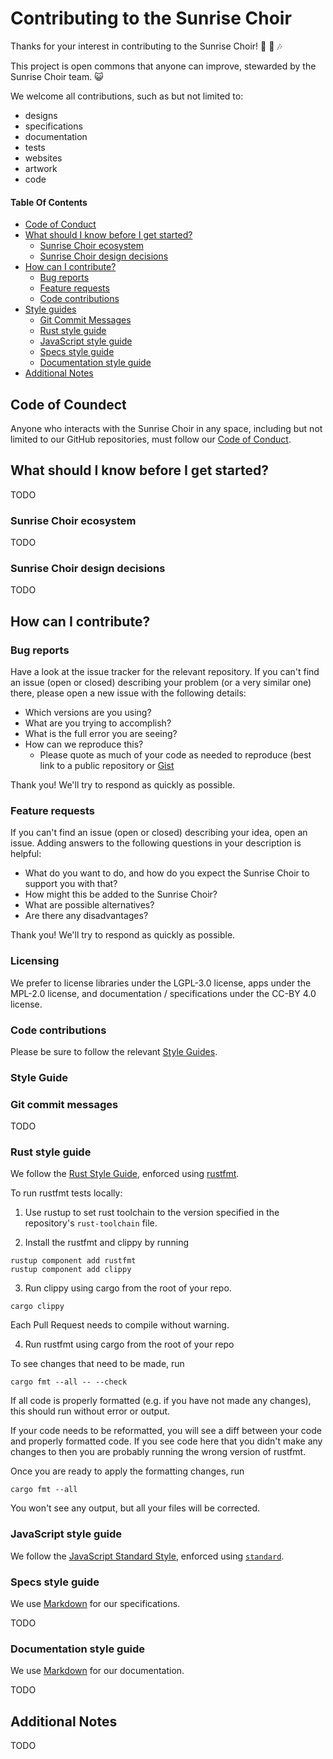 # Contributing to the Sunrise Choir

Thanks for your interest in contributing to the Sunrise Choir! :sunrise: :pray: :notes:

This project is open commons that anyone can improve, stewarded by the Sunrise Choir team. :smiley_cat:

We welcome all contributions, such as but not limited to:

- designs
- specifications
- documentation
- tests
- websites
- artwork
- code

#### Table Of Contents

- [Code of Conduct](#code-of-conduct)
- [What should I know before I get started?](#what-should-i-know-before-i-get-started)
  - [Sunrise Choir ecosystem](#sunrise-choir-ecosystem)
  - [Sunrise Choir design decisions](#design-decisions)
- [How can I contribute?](#how-can-i-contribute)
  - [Bug reports](#bug-reports)
  - [Feature requests](#feature-requests)
  - [Code contributions](#code-contributions)
- [Style guides](#style-guides)
  - [Git Commit Messages](#git-commit-messages)
  - [Rust style guide](#rust-style-guide)
  - [JavaScript style guide](#javascript-style-guide)
  - [Specs style guide](#specs-style-guide)
  - [Documentation style guide](#documentation-style-guide)
- [Additional Notes](#additional-notes)

## Code of Coundect

 Anyone who interacts with the Sunrise Choir in any space, including but not limited to our GitHub repositories, must follow our [Code of Conduct](CODE_OF_CONDUCT.md).

## What should I know before I get started?

TODO

### Sunrise Choir ecosystem

TODO

### Sunrise Choir design decisions

TODO

## How can I contribute?

### Bug reports

Have a look at the issue tracker for the relevant repository. If you can't find an issue (open or closed) describing your problem (or a very similar one) there, please open a new issue with the following details:

- Which versions are you using?
- What are you trying to accomplish?
- What is the full error you are seeing?
- How can we reproduce this?
  - Please quote as much of your code as needed to reproduce (best link to a public repository or [Gist](https://gist.github.com/)

Thank you! We'll try to respond as quickly as possible.

### Feature requests

If you can't find an issue (open or closed) describing your idea, open an issue. Adding answers to the following questions in your description is helpful:

- What do you want to do, and how do you expect the Sunrise Choir to support you with that?
- How might this be added to the Sunrise Choir?
- What are possible alternatives?
- Are there any disadvantages?

Thank you! We'll try to respond as quickly as possible.

### Licensing

We prefer to license libraries under the LGPL-3.0 license, apps under the MPL-2.0 license, and documentation / specifications under the CC-BY 4.0 license.

### Code contributions

Please be sure to follow the relevant [Style Guides](#style-guide).

### Style Guide

### Git commit messages

TODO

### Rust style guide

We follow the [Rust Style Guide](https://github.com/rust-lang-nursery/fmt-rfcs/blob/master/guide/guide.md), enforced using [rustfmt](https://github.com/rust-lang-nursery/rustfmt).

To run rustfmt tests locally:

1. Use rustup to set rust toolchain to the version specified in the repository's `rust-toolchain` file.

2. Install the rustfmt and clippy by running

```
rustup component add rustfmt
rustup component add clippy
```

3. Run clippy using cargo from the root of your repo.

```
cargo clippy
```

Each Pull Request needs to compile without warning.

4. Run rustfmt using cargo from the root of your repo

To see changes that need to be made, run

```
cargo fmt --all -- --check
```

If all code is properly formatted (e.g. if you have not made any changes), this should run without error or output.

If your code needs to be reformatted, you will see a diff between your code and properly formatted code.  If you see code here that you didn't make any changes to then you are probably running the wrong version of rustfmt.

Once you are ready to apply the formatting changes, run

```
cargo fmt --all
```

You won't see any output, but all your files will be corrected.

### JavaScript style guide

We follow the [JavaScript Standard Style](https://standardjs.com/), enforced using [`standard`](https://www.npmjs.com/package/standard).

### Specs style guide

We use [Markdown](https://daringfireball.net/projects/markdown) for our specifications.

TODO

### Documentation style guide

We use [Markdown](https://daringfireball.net/projects/markdown) for our documentation.

TODO

## Additional Notes

TODO
